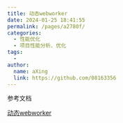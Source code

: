 ```yaml
---
title: 动态webworker
date: 2024-01-25 18:41:55
permalink: /pages/a2780f/
categories:
  - 性能优化
  - 项目性能分析、优化
tags:
  - 
author: 
  name: aXing
  link: https://github.com/08163356
---
```






参考文档

[动态webworker](https://cloud.tencent.com/developer/article/1515415)

<!-- more -->
